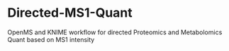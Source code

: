 # Directed-MS1-Quant
OpenMS and KNIME workflow for directed Proteomics and Metabolomics Quant based on MS1 intensity
